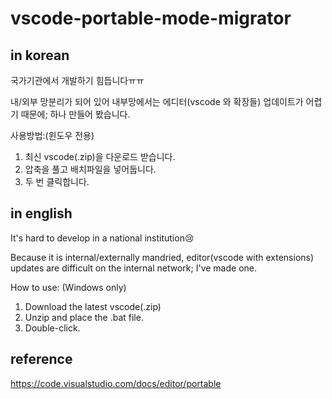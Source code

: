 # vscode-portable-mode-migrator

## in korean

국가기관에서 개발하기 힘듭니다ㅠㅠ

내/외부 망분리가 되어 있어 내부망에서는 에디터(vscode 와 확장들) 업데이트가 어렵기 때문에;
하나 만들어 봤습니다.

사용방법:(윈도우 전용)

1. 최신 vscode(.zip)을 다운로드 받습니다.
2. 압축을 풀고 배치파일을 넣어둡니다.
3. 두 번 클릭합니다.

## in english

It's hard to develop in a national institution😢

Because it is internal/externally mandried, editor(vscode with extensions) updates are difficult on the internal network;
I've made one.

How to use: (Windows only)

1. Download the latest vscode(.zip)
2. Unzip and place the .bat file.
3. Double-click.

## reference

https://code.visualstudio.com/docs/editor/portable
